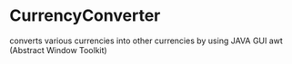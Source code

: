 # CurrencyConverter
converts various currencies into other currencies by using JAVA GUI awt (Abstract Window Toolkit)
